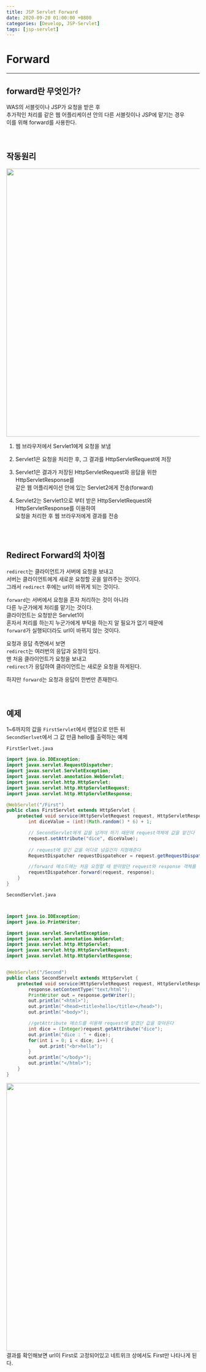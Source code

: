 ```yaml
---
title: JSP Servlet Forward
date: 2020-09-20 01:00:00 +0800
categories: [Develop, JSP-Servlet]
tags: [jsp-servlet]
---
```


# Forward
---
## forward란 무엇인가?
WAS의 서블릿이나 JSP가 요청을 받은 후  
추가적인 처리를 같은 웹 어플리케이션 안의 다른 서블릿이나 JSP에 맡기는 경우  
이를 위해 forward를 사용한다.  
<br><br>

## 작동원리

<img width="700px" src="https://user-images.githubusercontent.com/52627952/93671529-bd125380-fade-11ea-9d08-23162ad296f2.png">  

1. 웹 브라우저에서 Servlet1에게 요청을 보냄  
   
2. Servlet1은 요청을 처리한 후, 그 결과를 HttpServletRequest에 저장  

3. Servlet1은 결과가 저장된 HttpServletRequest와 응답을 위한 HttpServletResponse를  
같은 웹 어플리케이션 안에 있는 Servlet2에게 전송(forward)  

4. Servlet2는 Servlet1으로 부터 받은 HttpServletRequest와 HttpServletResponse를 이용하여  
요청을 처리한 후 웹 브라우저에게 결과를 전송  

<br><br>

## Redirect Forward의 차이점
`redirect`는 클라이언트가 서버에 요청을 보내고  
서버는 클라이언트에게 새로운 요청할 곳을 알려주는 것이다.  
그래서 `redirect` 후에는 url이 바뀌게 되는 것이다.  

`forward`는 서버에서 요청을 혼자 처리하는 것이 아니라  
다른 누군가에게 처리를 맡기는 것이다.  
클라이언트는 요청받은 Servlet1이  
혼자서 처리를 하는지 누군가에게 부탁을 하는지 알 필요가 없기 때문에  
`forward`가 실행되더라도 url이 바뀌지 않는 것이다.  

요청과 응답 측면에서 보면  
`redirect`는 여러번의 응답과 요청이 있다.  
맨 처음 클라이언트가 요청을 보내고  
`redirect`가 응답하여 클라이언트는 새로운 요청을 하게된다.  

하지만 `forward`는 요청과 응답이 한번만 존재한다.  
<br><br>

## 예제
1~6까지의 값을 `FirstServlet`에서 랜덤으로 만든 뒤  
`SecondSerlvet`에서 그 값 만큼 hello를 출력하는 예제  

`FirstSerlvet.java`  
```java
import java.io.IOException;
import javax.servlet.RequestDispatcher;
import javax.servlet.ServletException;
import javax.servlet.annotation.WebServlet;
import javax.servlet.http.HttpServlet;
import javax.servlet.http.HttpServletRequest;
import javax.servlet.http.HttpServletResponse;

@WebServlet("/First")
public class FirstServlet extends HttpServlet {
	protected void service(HttpServletRequest request, HttpServletResponse response) throws ServletException, IOException {
		int diceValue = (int)(Math.random() * 6) + 1; 

		// SecondServlet에게 값을 넘겨야 하기 때문에 request객체에 값을 맡긴다
        request.setAttribute("dice", diceValue);
        
		// request에 맡긴 값을 어디로 넘길건지 지정해준다
        RequestDispatcher requestDispatehcer = request.getRequestDispatcher("/Second");

		//forward 메소드에는 처음 요청할 때 받아왔던 request와 response 객체를 넘겨준다
        requestDispatehcer.forward(request, response);
	}
}

```  

`SecondServlet.java`  
```java


import java.io.IOException;
import java.io.PrintWriter;

import javax.servlet.ServletException;
import javax.servlet.annotation.WebServlet;
import javax.servlet.http.HttpServlet;
import javax.servlet.http.HttpServletRequest;
import javax.servlet.http.HttpServletResponse;


@WebServlet("/Second")
public class SecondServelt extends HttpServlet {
	protected void service(HttpServletRequest request, HttpServletResponse response) throws ServletException, IOException {
		response.setContentType("text/html");
        PrintWriter out = response.getWriter();
        out.println("<html>");
        out.println("<head><title>hello</title></head>");
        out.println("<body>");

		//getAttribute 메소드를 이용해 request에 맡겼던 값을 찾아온다
        int dice = (Integer)request.getAttribute("dice");
        out.println("dice : " + dice);
        for(int i = 0; i < dice; i++) {
            out.print("<br>hello");
        }
        out.println("</body>");
        out.println("</html>");
	}
}

```

<img width="700px" src="https://user-images.githubusercontent.com/52627952/93681414-21d2ab80-fae9-11ea-81aa-51205c52ab61.JPG">  
결과를 확인해보면 url이 First로 고정되어있고  
네트위크 상에서도 First만 나타나게 된다.  